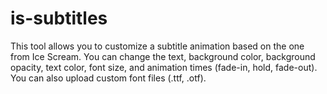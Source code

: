 # is-subtitles
This tool allows you to customize a subtitle animation based on the one from Ice Scream. You can change the text, background color, background opacity, text color, font size, and animation times (fade-in, hold, fade-out). You can also upload custom font files (.ttf, .otf).
